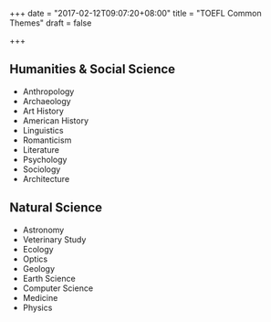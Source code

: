 +++
date = "2017-02-12T09:07:20+08:00"
title = "TOEFL Common Themes"
draft = false

+++

<!--more-->

## Humanities & Social Science

* Anthropology
* Archaeology
* Art History
* American History
* Linguistics
* Romanticism
* Literature
* Psychology
* Sociology
* Architecture

## Natural Science

* Astronomy
* Veterinary Study
* Ecology
* Optics
* Geology
* Earth Science
* Computer Science
* Medicine
* Physics
